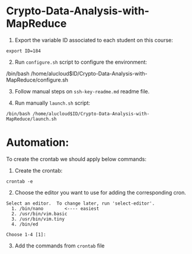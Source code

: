 # Crypto-Data-Analysis-with-MapReduce


1. Export the variable ID associated to each student on this course:

```
export ID=184
```

2. Run `configure.sh` script to configure the environment:

/bin/bash /home/alucloud$ID/Crypto-Data-Analysis-with-MapReduce/configure.sh

3. Follow manual steps on `ssh-key-readme.md` readme file.

4. Run manually `launch.sh` script:

```
/bin/bash /home/alucloud$ID/Crypto-Data-Analysis-with-MapReduce/launch.sh
```

# Automation:

To create the crontab we should apply below commands:

1. Create the crontab:

```
crontab -e
```

2. Choose the editor you want to use for adding the corresponding cron.

```
Select an editor.  To change later, run 'select-editor'.
  1. /bin/nano        <---- easiest
  2. /usr/bin/vim.basic
  3. /usr/bin/vim.tiny
  4. /bin/ed

Choose 1-4 [1]: 
```

3. Add the commands from `crontab` file
